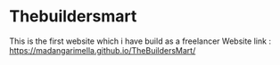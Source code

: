 # Thebuildersmart
This is the first website which i have build as a freelancer
Website link : https://madangarimella.github.io/TheBuildersMart/
